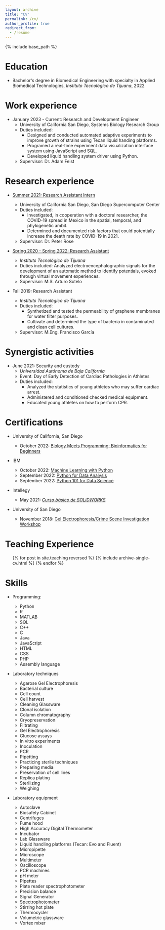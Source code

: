 ```yaml
---
layout: archive
title: "CV"
permalink: /cv/
author_profile: true
redirect_from:
  - /resume
---
```


{% include base_path %}

Education
======
* Bachelor's degree in Biomedical Engineering with specialty in Applied Biomedical Technologies, <em>Instituto Tecnológico de Tijuana</em>, 2022

Work experience
======
* January 2023 - Current: Research and Development Engineer
  * University of California San Diego, Systems Biology Research Group
  * Duties included:
    * Designed and conducted automated adaptive experiments to improve growth of strains using Tecan liquid handing platforms.
    * Programed a real-time experiment data visualization interface system using JavaScript and SQL.
    * Developed liquid handling system driver using Python.
  * Supervisor: Dr. Adam Feist

Research experience
======
* <a href='https://kevin-valenzuela.github.io/portfolio/portfolio-4/'>Summer 2021: Research Assistant Intern<a/>
  * University of California San Diego, San Diego Supercomputer Center
  * Duties included:
    * Investigated, in cooperation with a doctoral researcher, the COVID-19 spread in Mexico in the spatial, temporal, and phylogenetic ambit.
    * Determined and documented risk factors that could potentially increase the death rate by COVID-19 in 2021.
  * Supervisor: Dr. Peter Rose

* <a href='https://kevin-valenzuela.github.io/portfolio/portfolio-5/'>Spring 2020 - Spring 2022: Research Assistant<a/>
  * <em>Instituto Tecnológico de Tijuana</em>
  * Duties included: Analyzed electroencephalographic signals for the development of an automatic method to identify potentials, evoked through virtual movement experiences.
  * Supervisor: M.S. Arturo Sotelo

* Fall 2019: Research Assistant
  * <em>Instituto Tecnológico de Tijuana</em>
  * Duties included:
    * Synthetized and tested the permeability of graphene membranes for water filter purposes.
    * Cultivate and determined the type of bacteria in contaminated and clean cell cultures.
  * Supervisor: M.Eng. Francisco García

Synergistic activities
======
* June 2021: Security and custody
  * <em>Universidad Autónoma de Baja California</em>
  * Event: Day of Early Detection of Cardiac Pathologies in Athletes
  * Duties included:
    * Analyzed the statistics of young athletes who may suffer cardiac arrest.
    * Administered and conditioned checked medical equipment.
    * Educated young athletes on how to perform CPR.

Certifications
======

* University of California, San Diego
  * October 2022: <a href='https://kevin-valenzuela.github.io/portfolio/portfolio-9/'>Biology Meets Programming: Bioinformatics for Beginners</a>

* IBM
  * October 2022: <a href='https://kevin-valenzuela.github.io/portfolio/portfolio-8/'>Machine Learning with Python</a>
  * September 2022: <a href='https://kevin-valenzuela.github.io/portfolio/portfolio-7/'>Python for Data Analysis</a>
  * September 2022: <a href='https://kevin-valenzuela.github.io/portfolio/portfolio-6/'>Python 101 for Data Science</a>

* Intellegy
  * May 2021: <a href='https://kevin-valenzuela.github.io/portfolio/portfolio-2/'><em>Curso básico de SOLIDWORKS</em></a>

* University of San Diego
  * November 2018: <a href='https://kevin-valenzuela.github.io/portfolio/portfolio-1/'>Gel Electrophoresis/Crime Scene Investigation Workshop</a>



Teaching Experience
======
  <ul>{% for post in site.teaching reversed %}
    {% include archive-single-cv.html %}
  {% endfor %}</ul>

Skills
======
* Programming:
  * Python
  * R
  * MATLAB
  * SQL
  * C++
  * C
  * Java
  * JavaScript
  * HTML
  * CSS
  * PHP
  * Assembly language

* Laboratory techniques
  * Agarose Gel Electrophoresis
  * Bacterial culture
  * Cell count
  * Cell harvest
  * Cleaning Glassware
  * Clonal isolation
  * Column chromatography
  * Cryopreservation
  * Filtrating
  * Gel Electrophoresis
  * Glucose assays
  * In vitro experiments
  * Inoculation
  * PCR
  * Pipetting
  * Practicing sterile techniques
  * Preparing media
  * Preservation of cell lines
  * Replica plating
  * Sterilizing
  * Weighing

* Laboratory equipment
  * Autoclave
  * Biosafety Cabinet
  * Centrifuges
  * Fume hood
  * High Accuracy Digital Thermometer
  * Incubator
  * Lab Glassware
  * Liquid handling platforms (Tecan: Evo and Fluent)
  * Micropipette
  * Microscope
  * Multimeter
  * Oscilloscope
  * PCR machines
  * pH meter
  * Pipettes
  * Plate reader spectrophotometer
  * Precision balance
  * Signal Generator
  * Spectrophotometer
  * Stirring hot plate
  * Thermocycler
  * Volumetric glassware
  * Vortex mixer




<!--
Publications
======
  <ul>{% for post in site.publications %}
    {% include archive-single-cv.html %}
  {% endfor %}</ul>

Talks
======
  <ul>{% for post in site.talks %}
    {% include archive-single-talk-cv.html %}
  {% endfor %}</ul>



Service and leadership
======
* Currently signed in to 43 different slack teams
-->  
